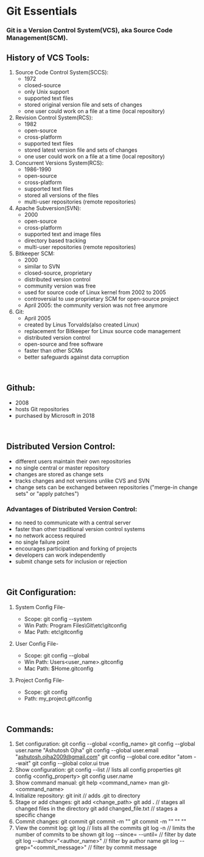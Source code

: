 # Git Essentials

### Git is a Version Control System(VCS), aka Source Code Management(SCM).

## History of VCS Tools:

1. Source Code Control System(SCCS):
    - 1972
    - closed-source
    - only Unix support
    - supported text files
    - stored original version file and sets of changes
    - one user could work on a file at a time (local repository)
2. Revision Control System(RCS):
    - 1982
    - open-source
    - cross-platform
    - supported text files
    - stored latest version file and sets of changes
    - one user could work on a file at a time (local repository)
3. Concurrent Versions System(RCS):
    - 1986-1990
    - open-source
    - cross-platform
    - supported text files
    - stored all versions of the files
    - multi-user repositories (remote repositories)
4. Apache Subversion(SVN):
    - 2000
    - open-source
    - cross-platform
    - supported text and image files
    - directory based tracking
    - multi-user repositories (remote repositories)
5. Bitkeeper SCM:
    - 2000
    - similar to SVN
    - closed-source, proprietary
    - distributed version control
    - community version was free
    - used for source code of Linux kernel from 2002 to 2005
    - controversial to use proprietary SCM for open-source project
    - April 2005: the community version was not free anymore
6. Git:
    - April 2005
    - created by Linus Torvalds(also created Linux)
    - replacement for Bitkeeper for Linux source code management
    - distributed version control
    - open-source and free software
    - faster than other SCMs
    - better safeguards against data corruption

<br>

## Github:
- 2008
- hosts Git repositories
- purchased by Microsoft in 2018

<br>

## Distributed Version Control:
- different users maintain their own repositories
- no single central or master repository
- changes are stored as change sets
- tracks changes and not versions unlike CVS and SVN
- change sets can be exchanged between repositories ("merge-in change sets" or "apply patches")

### Advantages of Distributed Version Control:
- no need to communicate with a central server
- faster than other traditional version control systems
- no network access required
- no single failure point
- encourages participation and forking of projects
- developers can work independently
- submit change sets for inclusion or rejection

<br>

## Git Configuration:

1. System Config File-
    - Scope:        git config --system
    - Win Path:     Program Files\Git\etc\gitconfig
    - Mac Path:     etc\gitconfig

2. User Config File-
    - Scope:        git config --global
    - Win Path:     Users\<user_name>\.gitconfig
    - Mac Path:     $Home\.gitconfig

3. Project Config File-
    - Scope:        git config
    - Path:         my_project\.git\config

<br>

## Commands:

1. Set configuration:
        git config --global <config_name> <value>
        git config --global user.name "Ashutosh Ojha"
        git config --global user.email "ashutosh.ojha2009@gmail.com"
        git config --global core.editor "atom --wait"
        git config --global color.ui true
2. Show configuration:
        git config --list // lists all config properties
        git config <config_property>
        git config user.name
2. Show command manual:
        git help <command_name>
        man git-<command_name>
3. Initialize repository:
        git init // adds .git to directory
4. Stage or add changes:
        git add <change_path>
        git add **.** // stages all changed files in the directory
        git add changed_file.txt // stages a specific change
5. Commit changes:
        git commit
        git commit -m "<message>"
        git commit -m "<message>" "<desc1>" "<desc2>"
6. View the commit log:
        git log // lists all the commits
        git log -n <limit> // limits the number of commits to be shown
        git log --since=<date1> --until=<date2> // filter by date
        git log --author="<author_name>" // filter by author name
        git log --grep="<commit_message>" // filter by commit message
